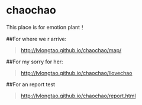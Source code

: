 # chaochao

This place is for emotion plant！



##For where we r arrive:
>http://lvlongtao.github.io/chaochao/map/

##For my sorry for her:
>http://lvlongtao.github.io/chaochao/llovechao

##For an report test
>http://lvlongtao.github.io/chaochao/report.html
